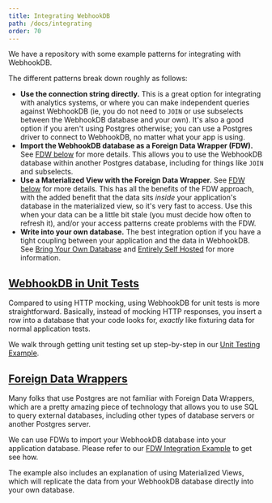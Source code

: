 ```yaml
---
title: Integrating WebhookDB
path: /docs/integrating
order: 70
---
```


We have a repository with some example patterns for integrating with WebhookDB.

The different patterns break down roughly as follows:

- **Use the connection string directly.** This is a great option for integrating with analytics systems,
  or where you can make independent queries against WebhookDB
  (ie, you do not need to `JOIN` or use subselects between the WebhookDB database and your own).
  It's also a good option if you aren't using Postgres otherwise;
  you can use a Postgres driver to connect to WebhookDB, no matter what your app is using.
- **Import the WebhookDB database as a Foreign Data Wrapper (FDW).**
  See [FDW below](#fdw) for more details.
  This allows you to use the WebhookDB database within another Postgres database,
  including for things like `JOIN` and subselects.
- **Use a Materialized View with the Foreign Data Wrapper.**
  See [FDW below](#fdw) for more details.
  This has all the benefits of the FDW approach,
  with the added benefit that the data sits *inside* your application's database
  in the materialized view, so it's very fast to access.
  Use this when your data can be a little bit stale (you must decide how often to refresh it),
  and/or your access patterns create problems with the FDW.
- **Write into your own database.**
  The best integration option if you have a tight coupling between your application
  and the data in WebhookDB.
  See [Bring Your Own Database](/docs/self-hosting#byod) and [Entirely Self Hosted](/docs/self-hosting#selfhosted)
  for more information.

<a id="unittests"></a>

## [WebhookDB in Unit Tests](#unittests)

Compared to using HTTP mocking, using WebhookDB for unit tests is more straightforward.
Basically, instead of mocking HTTP responses, you insert a row into a database
that your code looks for, *exactly* like fixturing data for normal application tests.

We walk through getting unit testing set up step-by-step in our
[Unit Testing Example](https://github.com/lithictech/webhookdb-demos/tree/main/unittest-rb).

<a id="fdw"></a>

## [Foreign Data Wrappers](#fdw)

Many folks that use Postgres are not familiar with Foreign Data Wrappers,
which are a pretty amazing piece of technology
that allows you to use SQL to query external databases,
including other types of database servers or another Postgres server.

We can use FDWs to import your WebhookDB database into your application database.
Please refer to our [FDW Integration Example](https://github.com/lithictech/webhookdb-demos/tree/main/app-fdw-rb)
to get see how.

The example also includes an explanation of using Materialized Views,
which will replicate the data from your WebhookDB database
directly into your own database.
